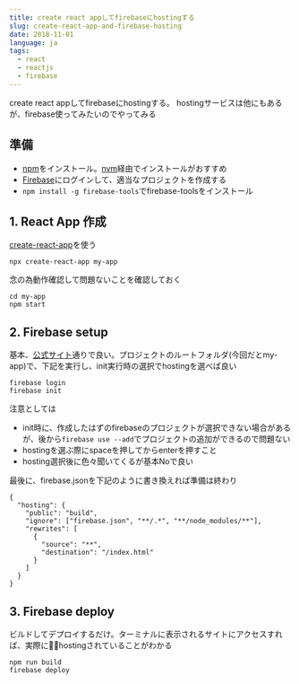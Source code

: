```yaml
---
title: create react appしてfirebaseにhostingする
slug: create-react-app-and-firebase-hosting
date: 2018-11-01
language: ja
tags:
  - react
  - reactjs
  - firebase
---
```


create react appしてfirebaseにhostingする。
hostingサービスは他にもあるが、firebase使ってみたいのでやってみる

## 準備

- [npm](https://www.npmjs.com/)をインストール。[nvm](https://github.com/creationix/nvm)経由でインストールがおすすめ
- [Firebase](https://firebase.google.com)にログインして、適当なプロジェクトを作成する
- `npm install -g firebase-tools`でfirebase-toolsをインストール

## 1. React App 作成

[create-react-app](https://facebook.github.io/create-react-app/)を使う
```
npx create-react-app my-app
```

念の為動作確認して問題ないことを確認しておく
```
cd my-app
npm start
```

## 2. Firebase setup

基本、[公式サイト](https://firebase.google.com/docs/hosting/quickstart)通りで良い。プロジェクトのルートフォルダ(今回だとmy-app)で、下記を実行し、init実行時の選択でhostingを選べば良い
```
firebase login
firebase init
```

注意としては
- init時に、作成したはずのfirebaseのプロジェクトが選択できない場合があるが、後から`firebase use --add`でプロジェクトの追加ができるので問題ない
- hostingを選ぶ際にspaceを押してからenterを押すこと
- hosting選択後に色々聞いてくるが基本Noで良い

最後に、firebase.jsonを下記のように書き換えれば準備は終わり
```
{
  "hosting": {
    "public": "build",
    "ignore": ["firebase.json", "**/.*", "**/node_modules/**"],
    "rewrites": [
      {
        "source": "**",
        "destination": "/index.html"
      }
    ]
  }
}
```

## 3. Firebase deploy

ビルドしてデプロイするだけ。ターミナルに表示されるサイトにアクセスすれば、実際にhostingされていることがわかる
```
npm run build
firebase deploy
```